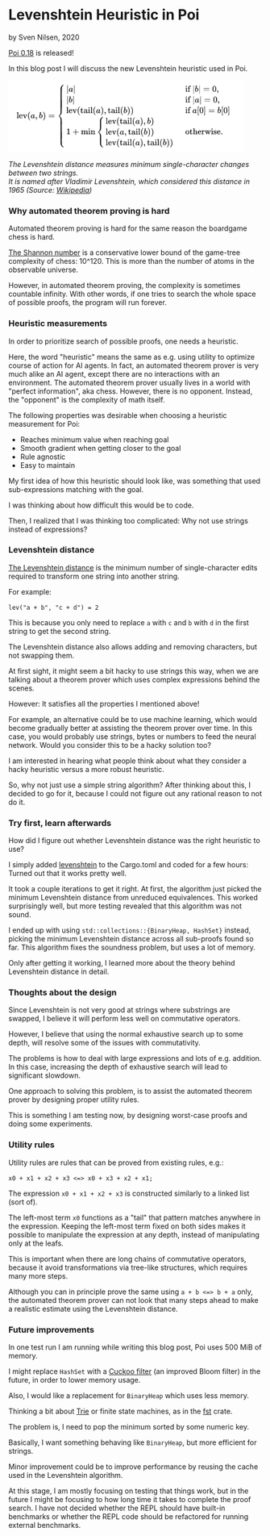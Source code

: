 # Levenshtein Heuristic in Poi
by Sven Nilsen, 2020

[Poi 0.18](https://crates.io/crates/poi) is released!

In this blog post I will discuss the new Levenshtein heuristic used in Poi.

![Levenshtein distance](https://raw.githubusercontent.com/advancedresearch/advancedresearch.github.io/master/images/lev.png)

*The Levenshtein distance measures minimum single-character changes between two strings.  
It is named after Vladimir Levenshtein, which considered this distance in 1965 (Source: [Wikipedia](https://en.wikipedia.org/wiki/Levenshtein_distance))*

### Why automated theorem proving is hard

Automated theorem proving is hard for the same reason the boardgame chess is hard.

[The Shannon number](https://en.wikipedia.org/wiki/Shannon_number) is a conservative lower bound
of the game-tree complexity of chess: 10^120.
This is more than the number of atoms in the observable universe.

However, in automated theorem proving, the complexity is sometimes countable infinity.
With other words, if one tries to search the whole space of possible proofs, the program will run forever.

### Heuristic measurements

In order to prioritize search of possible proofs, one needs a heuristic.

Here, the word "heuristic" means the same as e.g. using utility to optimize course of action for AI agents.
In fact, an automated theorem prover is very much alike an AI agent, except there are no interactions with an environment.
The automated theorem prover usually lives in a world with "perfect information", aka chess.
However, there is no opponent. Instead, the "opponent" is the complexity of math itself.

The following properties was desirable when choosing a heuristic measurement for Poi:

- Reaches minimum value when reaching goal
- Smooth gradient when getting closer to the goal
- Rule agnostic
- Easy to maintain

My first idea of how this heuristic should look like,
was something that used sub-expressions matching with the goal.

I was thinking about how difficult this would be to code.

Then, I realized that I was thinking too complicated: Why not use strings instead of expressions?

### Levenshtein distance

[The Levenshtein distance](https://en.wikipedia.org/wiki/Levenshtein_distance) is the minimum number of
single-character edits required to transform one string into another string.

For example:

```
lev("a + b", "c + d") = 2
```

This is because you only need to replace `a` with `c` and `b` with `d` in the first string to get the second string.

The Levenshtein distance also allows adding and removing characters, but not swapping them.

At first sight, it might seem a bit hacky to use strings this way,
when we are talking about a theorem prover which uses complex expressions behind the scenes.

However: It satisfies all the properties I mentioned above!

For example, an alternative could be to use machine learning,
which would become gradually better at assisting the theorem prover over time.
In this case, you would probably use strings, bytes or numbers to feed the neural network.
Would you consider this to be a hacky solution too?

I am interested in hearing what people think about what they consider a hacky heuristic versus a more robust heuristic.

So, why not just use a simple string algorithm?
After thinking about this, I decided to go for it, because I could not figure out any rational reason to not do it.

### Try first, learn afterwards

How did I figure out whether Levenshtein distance was the right heuristic to use?

I simply added [levenshtein](https://crates.io/crates/levenshtein) to the Cargo.toml
and coded for a few hours: Turned out that it works pretty well.

It took a couple iterations to get it right.
At first, the algorithm just picked the minimum Levenshtein distance from unreduced equivalences.
This worked surprisingly well, but more testing revealed that this algorithm was not sound.

I ended up with using `std::collections::{BinaryHeap, HashSet}` instead,
picking the minimum Levenshtein distance across all sub-proofs found so far.
This algorithm fixes the soundness problem, but uses a lot of memory.

Only after getting it working, I learned more about the theory behind Levenshtein distance in detail.

### Thoughts about the design

Since Levenshtein is not very good at strings where substrings are swapped,
I believe it will perform less well on commutative operators.

However, I believe that using the normal exhaustive search up to some depth,
will resolve some of the issues with commutativity.

The problems is how to deal with large expressions and lots of e.g. addition.
In this case, increasing the depth of exhaustive search will lead to significant slowdown.

One approach to solving this problem, is to assist the automated theorem prover by designing proper utility rules.

This is something I am testing now, by designing worst-case proofs and doing some experiments.

### Utility rules

Utility rules are rules that can be proved from existing rules, e.g.:

```
x0 + x1 + x2 + x3 <=> x0 + x3 + x2 + x1;
```

The expression `x0 + x1 + x2 + x3` is constructed similarly to a linked list (sort of).

The left-most term `x0` functions as a "tail" that pattern matches anywhere in the expression.
Keeping the left-most term fixed on both sides makes it possible to manipulate the expression at any depth,
instead of manipulating only at the leafs.

This is important when there are long chains of commutative operators,
because it avoid transformations via tree-like structures, which requires many more steps.

Although you can in principle prove the same using `a + b <=> b + a` only,
the automated theorem prover can not look that many steps ahead to make a realistic estimate using the Levenshtein distance.

### Future improvements

In one test run I am running while writing this blog post, Poi uses 500 MiB of memory.

I might replace `HashSet` with a [Cuckoo filter](https://en.wikipedia.org/wiki/Cuckoo_filter) (an improved Bloom filter) in the future,
in order to lower memory usage.

Also, I would like a replacement for `BinaryHeap` which uses less memory.

Thinking a bit about [Trie](https://en.wikipedia.org/wiki/Trie) or finite state machines, as in the [fst](https://crates.io/crates/fst) crate.

The problem is, I need to pop the minimum sorted by some numeric key.

Basically, I want something behaving like `BinaryHeap`, but more efficient for strings.

Minor improvement could be to improve performance by reusing the cache used in the Levenshtein algorithm.

At this stage, I am mostly focusing on testing that things work,
but in the future I might be focusing to how long time it takes to complete the proof search.
I have not decided whether the REPL should have built-in benchmarks or whether the REPL code should be refactored for running external benchmarks.
